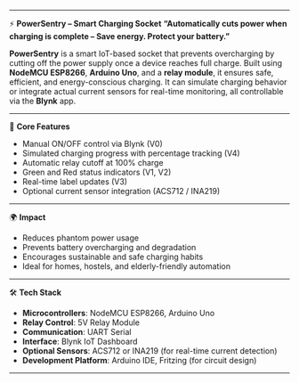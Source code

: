 

---

⚡ **PowerSentry – Smart Charging Socket**
**“Automatically cuts power when charging is complete – Save energy. Protect your battery.”**

**PowerSentry** is a smart IoT-based socket that prevents overcharging by cutting off the power supply once a device reaches full charge. Built using **NodeMCU ESP8266**, **Arduino Uno**, and a **relay module**, it ensures safe, efficient, and energy-conscious charging. It can simulate charging behavior or integrate actual current sensors for real-time monitoring, all controllable via the **Blynk** app.

---

🔧 **Core Features**

* Manual ON/OFF control via Blynk (V0)
* Simulated charging progress with percentage tracking (V4)
* Automatic relay cutoff at 100% charge
* Green and Red status indicators (V1, V2)
* Real-time label updates (V3)
* Optional current sensor integration (ACS712 / INA219)

---

🌍 **Impact**

* Reduces phantom power usage
* Prevents battery overcharging and degradation
* Encourages sustainable and safe charging habits
* Ideal for homes, hostels, and elderly-friendly automation

---

🛠 **Tech Stack**

* **Microcontrollers**: NodeMCU ESP8266, Arduino Uno
* **Relay Control**: 5V Relay Module
* **Communication**: UART Serial
* **Interface**: Blynk IoT Dashboard
* **Optional Sensors**: ACS712 or INA219 (for real-time current detection)
* **Development Platform**: Arduino IDE, Fritzing (for circuit design)

---

